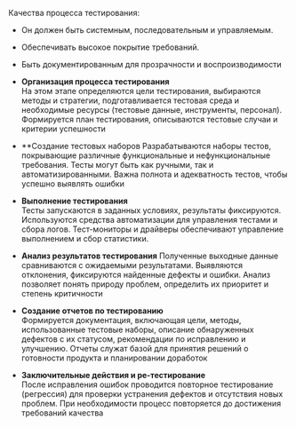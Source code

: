 Качества процесса тестирования:
- Он должен быть системным, последовательным и управляемым.
- Обеспечивать высокое покрытие требований.
- Быть документированным для прозрачности и воспроизводимости

 - **Организация процесса тестирования**  
	На этом этапе определяются цели тестирования, выбираются методы и стратегии, подготавливается тестовая среда и необходимые ресурсы (тестовые данные, инструменты, персонал). Формируется план тестирования, описываются тестовые случаи и критерии успешности
- **Создание тестовых наборов
    Разрабатываются наборы тестов, покрывающие различные функциональные и нефункциональные требования. Тесты могут быть как ручными, так и автоматизированными. Важна полнота и адекватность тестов, чтобы успешно выявлять ошибки
- **Выполнение тестирования**  
    Тесты запускаются в заданных условиях, результаты фиксируются. Используются средства автоматизации для управления тестами и сбора логов. Тест-мониторы и драйверы обеспечивают управление выполнением и сбор статистики.
- **Анализ результатов тестирования**
    Полученные выходные данные сравниваются с ожидаемыми результатами. Выявляются отклонения, фиксируются найденные дефекты и ошибки. Анализ позволяет понять природу проблем, определить их приоритет и степень критичности
- **Создание отчетов по тестированию**  
    Формируется документация, включающая цели, методы, использованные тестовые наборы, описание обнаруженных дефектов с их статусом, рекомендации по исправлению и улучшению. Отчеты служат базой для принятия решений о готовности продукта и планировании доработок
- **Заключительные действия и ре-тестирование**  
    После исправления ошибок проводится повторное тестирование (регрессия) для проверки устранения дефектов и отсутствия новых проблем. При необходимости процесс повторяется до достижения требований качества
